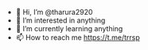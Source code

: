 - 👋 Hi, I’m @tharura2920
- 👀 I’m interested in anything
- 🌱 I’m currently learning anything
- 📫 How to reach me https://t.me/trrsp

<!---
tharura2920/tharura2920 is a ✨ special ✨ repository because its `README.md` (this file) appears on your GitHub profile.
You can click the Preview link to take a look at your changes.
--->

